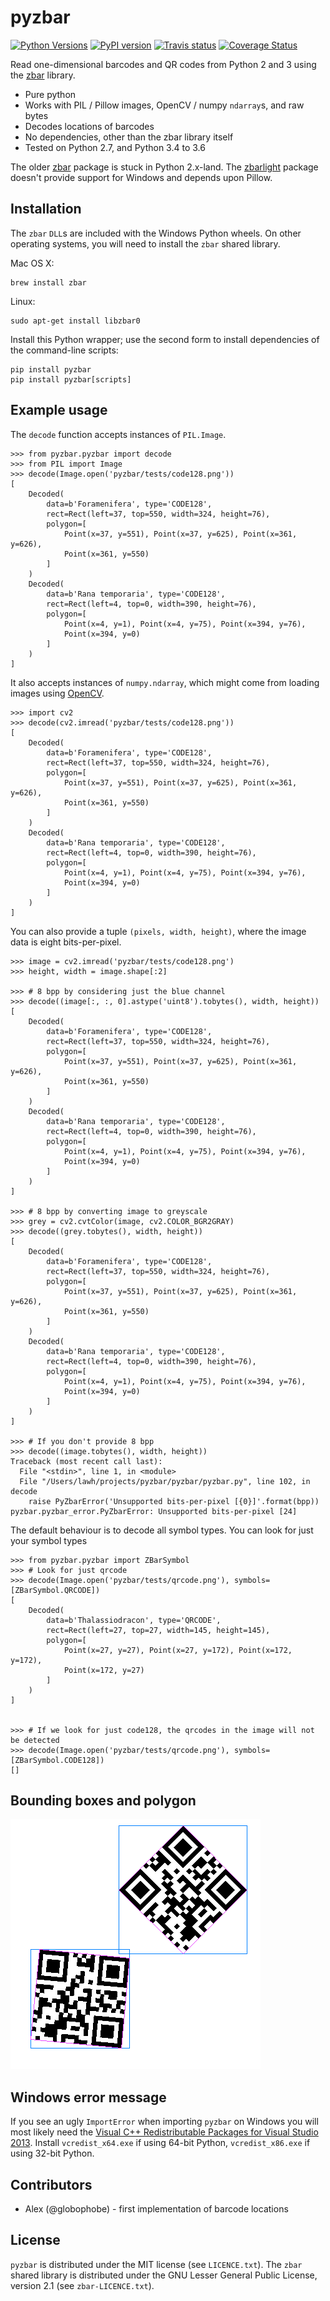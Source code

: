 # pyzbar

[![Python Versions](https://img.shields.io/badge/python-2.7%2C%203.4%2C%203.5%2C%203.6-blue.svg)](https://github.com/NaturalHistoryMuseum/pyzbar)
[![PyPI version](https://badge.fury.io/py/pyzbar.svg)](https://pypi.python.org/pypi/pyzbar/)
[![Travis status](https://travis-ci.org/NaturalHistoryMuseum/pyzbar.svg?branch=master)](https://travis-ci.org/NaturalHistoryMuseum/pyzbar)
[![Coverage Status](https://coveralls.io/repos/github/NaturalHistoryMuseum/pyzbar/badge.svg?branch=master)](https://coveralls.io/github/NaturalHistoryMuseum/pyzbar?branch=master)

Read one-dimensional barcodes and QR codes from Python 2 and 3 using the
[zbar](http://zbar.sourceforge.net/) library.

* Pure python
* Works with PIL / Pillow images, OpenCV / numpy `ndarray`s, and raw bytes
* Decodes locations of barcodes
* No dependencies, other than the zbar library itself
* Tested on Python 2.7, and Python 3.4 to 3.6

The older [zbar](https://sourceforge.net/p/zbar/code/ci/default/tree/python/)
package is stuck in Python 2.x-land.
The [zbarlight](https://github.com/Polyconseil/zbarlight/) package doesn't
provide support for Windows and depends upon Pillow.

## Installation

The `zbar` `DLL`s are included with the Windows Python wheels.
On other operating systems, you will need to install the `zbar` shared library.

Mac OS X:

```
brew install zbar
```

Linux:

```
sudo apt-get install libzbar0
```

Install this Python wrapper; use the second form to install dependencies of
the command-line scripts:

```
pip install pyzbar
pip install pyzbar[scripts]
```

## Example usage

The `decode` function accepts instances of `PIL.Image`.

```
>>> from pyzbar.pyzbar import decode
>>> from PIL import Image
>>> decode(Image.open('pyzbar/tests/code128.png'))
[
    Decoded(
        data=b'Foramenifera', type='CODE128',
        rect=Rect(left=37, top=550, width=324, height=76),
        polygon=[
            Point(x=37, y=551), Point(x=37, y=625), Point(x=361, y=626),
            Point(x=361, y=550)
        ]
    )
    Decoded(
        data=b'Rana temporaria', type='CODE128',
        rect=Rect(left=4, top=0, width=390, height=76),
        polygon=[
            Point(x=4, y=1), Point(x=4, y=75), Point(x=394, y=76),
            Point(x=394, y=0)
        ]
    )
]
```

It also accepts instances of `numpy.ndarray`, which might come from loading
images using [OpenCV](http://opencv.org/).

```
>>> import cv2
>>> decode(cv2.imread('pyzbar/tests/code128.png'))
[
    Decoded(
        data=b'Foramenifera', type='CODE128',
        rect=Rect(left=37, top=550, width=324, height=76),
        polygon=[
            Point(x=37, y=551), Point(x=37, y=625), Point(x=361, y=626),
            Point(x=361, y=550)
        ]
    )
    Decoded(
        data=b'Rana temporaria', type='CODE128',
        rect=Rect(left=4, top=0, width=390, height=76),
        polygon=[
            Point(x=4, y=1), Point(x=4, y=75), Point(x=394, y=76),
            Point(x=394, y=0)
        ]
    )
]
```

You can also provide a tuple `(pixels, width, height)`, where the image data
is eight bits-per-pixel.

```
>>> image = cv2.imread('pyzbar/tests/code128.png')
>>> height, width = image.shape[:2]

>>> # 8 bpp by considering just the blue channel
>>> decode((image[:, :, 0].astype('uint8').tobytes(), width, height))
[
    Decoded(
        data=b'Foramenifera', type='CODE128',
        rect=Rect(left=37, top=550, width=324, height=76),
        polygon=[
            Point(x=37, y=551), Point(x=37, y=625), Point(x=361, y=626),
            Point(x=361, y=550)
        ]
    )
    Decoded(
        data=b'Rana temporaria', type='CODE128',
        rect=Rect(left=4, top=0, width=390, height=76),
        polygon=[
            Point(x=4, y=1), Point(x=4, y=75), Point(x=394, y=76),
            Point(x=394, y=0)
        ]
    )
]

>>> # 8 bpp by converting image to greyscale
>>> grey = cv2.cvtColor(image, cv2.COLOR_BGR2GRAY)
>>> decode((grey.tobytes(), width, height))
[
    Decoded(
        data=b'Foramenifera', type='CODE128',
        rect=Rect(left=37, top=550, width=324, height=76),
        polygon=[
            Point(x=37, y=551), Point(x=37, y=625), Point(x=361, y=626),
            Point(x=361, y=550)
        ]
    )
    Decoded(
        data=b'Rana temporaria', type='CODE128',
        rect=Rect(left=4, top=0, width=390, height=76),
        polygon=[
            Point(x=4, y=1), Point(x=4, y=75), Point(x=394, y=76),
            Point(x=394, y=0)
        ]
    )
]

>>> # If you don't provide 8 bpp
>>> decode((image.tobytes(), width, height))
Traceback (most recent call last):
  File "<stdin>", line 1, in <module>
  File "/Users/lawh/projects/pyzbar/pyzbar/pyzbar.py", line 102, in decode
    raise PyZbarError('Unsupported bits-per-pixel [{0}]'.format(bpp))
pyzbar.pyzbar_error.PyZbarError: Unsupported bits-per-pixel [24]
```

The default behaviour is to decode all symbol types. You can look for just your
symbol types

```
>>> from pyzbar.pyzbar import ZBarSymbol
>>> # Look for just qrcode
>>> decode(Image.open('pyzbar/tests/qrcode.png'), symbols=[ZBarSymbol.QRCODE])
[
    Decoded(
        data=b'Thalassiodracon', type='QRCODE',
        rect=Rect(left=27, top=27, width=145, height=145),
        polygon=[
            Point(x=27, y=27), Point(x=27, y=172), Point(x=172, y=172),
            Point(x=172, y=27)
        ]
    )
]


>>> # If we look for just code128, the qrcodes in the image will not be detected
>>> decode(Image.open('pyzbar/tests/qrcode.png'), symbols=[ZBarSymbol.CODE128])
[]
```

## Bounding boxes and polygon

![Two barcodes with bounding boxes and polygons](./bounding_box_and_polygon.png)

## Windows error message
If you see an ugly `ImportError` when importing `pyzbar` on Windows you will
most likely need the
[Visual C++ Redistributable Packages for Visual Studio 2013](https://www.microsoft.com/en-US/download/details.aspx?id=40784).
Install `vcredist_x64.exe` if using 64-bit Python, `vcredist_x86.exe` if using
32-bit Python.

## Contributors

* Alex (@globophobe) - first implementation of barcode locations

## License

`pyzbar` is distributed under the MIT license (see `LICENCE.txt`).
The `zbar` shared library is distributed under the GNU Lesser General Public
License, version 2.1 (see `zbar-LICENCE.txt`).
